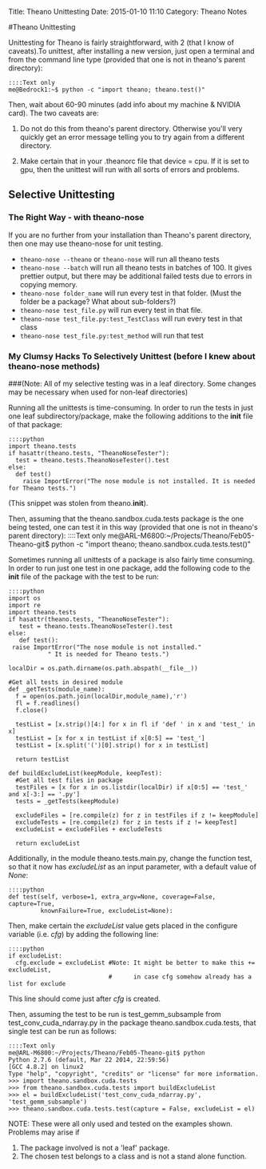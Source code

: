 Title: Theano Unittesting
Date: 2015-01-10 11:10
Category: Theano Notes

#Theano Unittesting

Unittesting for Theano is fairly straightforward, with 2 (that I know of caveats).To unittest, after installing a new version, just open a terminal and from the command line type (provided that one is not in theano's parent directory):

    ::::Text only
    me@Bedrock1:~$ python -c "import theano; theano.test()"

Then, wait about 60-90 minutes (add info about my machine & NVIDIA card). The two caveats are:

1. Do not do this from theano's parent directory. Otherwise you'll very quickly get an error message telling you to try again from a different directory.

2. Make certain that in your .theanorc file that device = cpu. If it is set to gpu, then the unittest will run with all sorts of errors and problems.

## Selective Unittesting 
### The Right Way - with theano-nose
If you are no further from your installation than Theano's parent directory, then one may use theano-nose for unit testing.

* <code>theano-nose --theano</code> or `theano-nose` will run all theano tests
* `theano-nose --batch` will run all theano tests in batches of 100. It gives prettier output, but there may be additional failed tests due to errors in copying memory.
* `theano-nose folder_name` will run every test in that folder. (Must the folder be a package? What about sub-folders?)
* `theano-nose test_file.py` will run every test in that file.
* `theano-nose test_file.py:test_TestClass` will run every test in that class
* `theano-nose test_file.py:test_method` will run that test


### My Clumsy Hacks To Selectively Unittest (before I knew about theano-nose methods)
###(Note: All of my selective testing was in a leaf directory. Some changes may be necessary when used for non-leaf directories)

Running all the unittests is time-consuming. In order to run the tests in just one leaf subdirectory/package, make the following additions to the __init__ file of that package:

    ::::python
    import theano.tests
    if hasattr(theano.tests, "TheanoNoseTester"):
      test = theano.tests.TheanoNoseTester().test
    else:
      def test()
        raise ImportError("The nose module is not installed. It is needed for Theano tests.")

(This snippet was stolen from theano.__init__).

Then, assuming that the theano.sandbox.cuda.tests package is the one being tested, one can test it in this way (provided that one is not in theano's parent directory):
    ::::Text only
    me@ARL-M6800:~/Projects/Theano/Feb05-Theano-git$ python -c "import theano; theano.sandbox.cuda.tests.test()"

Sometimes running all unittests of a package is also fairly time consuming. In order to run just one test in one package, add the following code to the __init__ file of the package with the test to be run:

    ::::python
    import os
    import re
    import theano.tests
    if hasattr(theano.tests, "TheanoNoseTester"):
       test = theano.tests.TheanoNoseTester().test
    else:
       def test():
	 raise ImportError("The nose module is not installed."
			   " It is needed for Theano tests.")

    localDir = os.path.dirname(os.path.abspath(__file__))

    #Get all tests in desired module
    def _getTests(module_name):
      f = open(os.path.join(localDir,module_name),'r')
      fl = f.readlines()
      f.close()

      testList = [x.strip()[4:] for x in fl if 'def ' in x and 'test_' in x]
      testList = [x for x in testList if x[0:5] == 'test_']
      testList = [x.split('(')[0].strip() for x in testList]

      return testList

    def buildExcludeList(keepModule, keepTest):
      #Get all test files in package
      testFiles = [x for x in os.listdir(localDir) if x[0:5] == 'test_' and x[-3:] == '.py']
      tests = _getTests(keepModule)

      excludeFiles = [re.compile(z) for z in testFiles if z != keepModule]
      excludeTests = [re.compile(z) for z in tests if z != keepTest]
      excludeList = excludeFiles + excludeTests

      return excludeList

Additionally, in the module theano.tests.main.py, change the function test, so that it now has _excludeList_ as an input parameter, with a default value of _None_:

    ::::python
    def test(self, verbose=1, extra_argv=None, coverage=False, capture=True,
             knownFailure=True, excludeList=None):

Then, make certain the _excludeList_ value gets placed in the configure variable (i.e. _cfg_) by adding the following line:

    ::::python
    if excludeList:
      cfg.exclude = excludeList #Note: It might be better to make this += excludeList, 
                                #      in case cfg somehow already has a list for exclude

This line should come just after _cfg_ is created.

Then, assuming the test to be run is test_gemm_subsample from test_conv_cuda_ndarray.py in the package theano.sandbox.cuda.tests, that single test can be run as follows:

    ::::Text only
    me@ARL-M6800:~/Projects/Theano/Feb05-Theano-git$ python
    Python 2.7.6 (default, Mar 22 2014, 22:59:56) 
    [GCC 4.8.2] on linux2
    Type "help", "copyright", "credits" or "license" for more information.
    >>> import theano.sandbox.cuda.tests
    >>> from theano.sandbox.cuda.tests import buildExcludeList
    >>> el = buildExcludeList('test_conv_cuda_ndarray.py', 'test_gemm_subsample')
    >>> theano.sandbox.cuda.tests.test(capture = False, excludeList = el)



NOTE: These were all only used and tested on the examples shown. Problems may arise if

1. The package involved is not a 'leaf' package.
2. The chosen test belongs to a class and is not a stand alone function.
